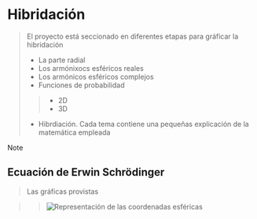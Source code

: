 # Hibridación
>El proyecto está seccionado en diferentes etapas para gráficar la hibridación
> * La parte radial
> * Los armónixocs esféricos reales
> * Los armónicos esféricos complejos
> * Funciones de probabilidad
>> * 2D
>> * 3D
> * Hibrdiación.
> Cada tema contiene una pequeñas explicación de la matemática empleada

>[!NOTE]
>

 ## Ecuación de Erwin Schrödinger
 > Las gráficas provistas

>>   ![Representación de las coordenadas esféricas](https://github.com/JoseAdrianRodriguezGonzalez/Hibridacion/blob/main/assets/The-point-A-on-spherical-plane_Q320.jpg)
